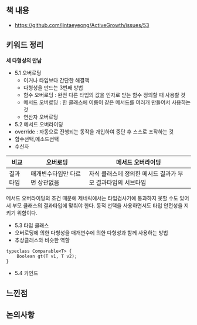 ## 책 내용
- https://github.com/jintaeyeong/ActiveGrowth/issues/53

## 키워드 정리 
**세 다형성의 만남**
- 5.1 오버로딩
  - 이거나 타입보다 간단한 해결책
  - 다형성을 만드는 3번째 방법
  - 함수 오버로딩 : 완전 다른 타입의 값을 인자로 받는 함수 정의할 때 사용할 것
  - 메서드 오버로딩 : 한 클래스에 이름이 같은 메서드를 여러개 만들어서 사용하는 것 
  - 연산자 오버로딩
- 5.2 메서드 오버라이딩
 - override : 자동으로 진행되는 동작을 개입하여 중단 후 스스로 조작하는 것
 - 함수선택,메소드선택
 - 수신자

| 비교 | 오버로딩 | 메서드 오버라이딩 |
| - | - | - |
| 결과타입 | 매개변수타입만 다르면 상관없음 | 자식 클래스에 정의한 메서드 결과가 부모 결과타입의 서브타입 |

메서드 오버라이딩의 조건 때문에 제네릭에서는 타입검사기에 통과하지 못할 수도 있어서 부모 클래스의 결과타입에 맞춰야 한다.
동적 선택을 사용하면서도 타입 안전성을 지키기 위함이다.

- 5.3 타입 클래스
 - 오버로딩에 의한 다형성을 매개변수에 의한 다형성과 함께 사용하는 방법
 - 추상클래스와 비슷한 역할
```
typeclass Comparable<T> {
    Boolean gt(T v1, T v2);
}
```
- 5.4 카인드

## 느낀점 


## 논의사항 
